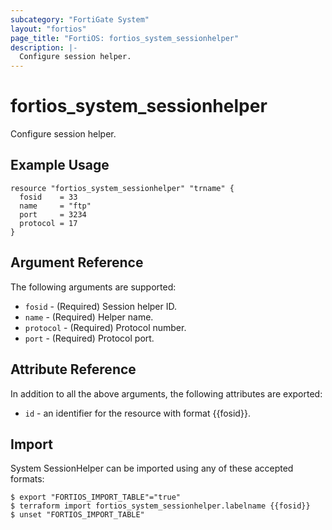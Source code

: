 ```yaml
---
subcategory: "FortiGate System"
layout: "fortios"
page_title: "FortiOS: fortios_system_sessionhelper"
description: |-
  Configure session helper.
---
```


# fortios_system_sessionhelper
Configure session helper.

## Example Usage

```hcl
resource "fortios_system_sessionhelper" "trname" {
  fosid    = 33
  name     = "ftp"
  port     = 3234
  protocol = 17
}
```

## Argument Reference

The following arguments are supported:

* `fosid` - (Required) Session helper ID.
* `name` - (Required) Helper name.
* `protocol` - (Required) Protocol number.
* `port` - (Required) Protocol port.


## Attribute Reference

In addition to all the above arguments, the following attributes are exported:
* `id` - an identifier for the resource with format {{fosid}}.

## Import

System SessionHelper can be imported using any of these accepted formats:
```
$ export "FORTIOS_IMPORT_TABLE"="true"
$ terraform import fortios_system_sessionhelper.labelname {{fosid}}
$ unset "FORTIOS_IMPORT_TABLE"
```
